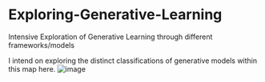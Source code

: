 # Exploring-Generative-Learning
Intensive Exploration of Generative Learning through different frameworks/models

I intend on exploring the distinct classifications of generative models within this map here.
![image](https://user-images.githubusercontent.com/77950550/210426125-c2f530fa-293c-4156-b09b-5e52af6f2367.png)
